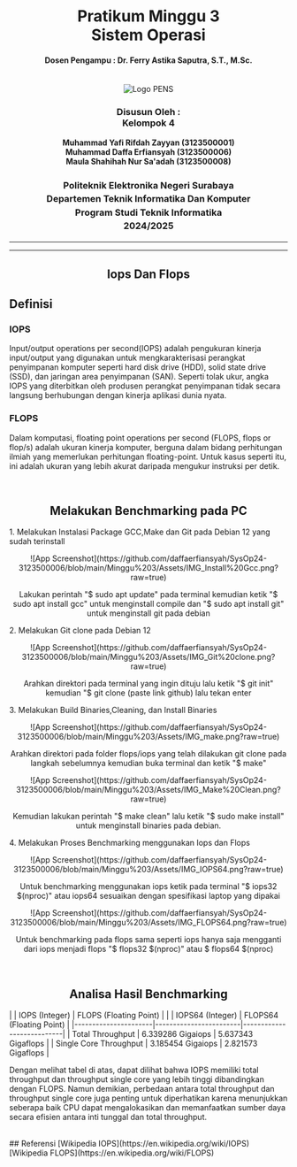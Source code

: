 <div align="center">
  <h1 style="text-align: center;font-weight: bold">Pratikum Minggu 3<br>Sistem Operasi</h1>
  <h4 style="text-align: center;">Dosen Pengampu : Dr. Ferry Astika Saputra, S.T., M.Sc.</h4>
</div>
<br/>
<div align="center">
  <img src="https://upload.wikimedia.org/wikipedia/id/4/44/Logo_PENS.png" alt="Logo PENS">
  <h3 style="text-align: center;">Disusun Oleh : <br>Kelompok 4</h3>
  <p style="text-align: center;">
    <strong>Muhammad Yafi Rifdah Zayyan (3123500001)</strong><br>
    <strong>Muhammad Daffa Erfiansyah (3123500006)</strong><br>
    <strong>Maula Shahihah Nur Sa'adah (3123500008)</strong>
  </p>
<h3 style="text-align: center;line-height: 1.5">Politeknik Elektronika Negeri Surabaya<br>Departemen Teknik Informatika Dan Komputer<br>Program Studi Teknik Informatika<br>2024/2025</h3>
  <hr><hr>
</div>
<div>
<h2 align="center">Iops Dan Flops</h2>
<h2>Definisi</h2>
<h3>IOPS</h3>
<p>Input/output operations per second(IOPS) adalah pengukuran kinerja input/output yang digunakan untuk mengkarakterisasi perangkat penyimpanan komputer seperti hard disk drive (HDD), solid state drive (SSD), dan jaringan area penyimpanan (SAN). Seperti tolak ukur, angka IOPS yang diterbitkan oleh produsen perangkat penyimpanan tidak secara langsung berhubungan dengan kinerja aplikasi dunia nyata.</p>
<h3>FLOPS</h3>
<p>Dalam komputasi, floating point operations per second (FLOPS, flops or flop/s) adalah ukuran kinerja komputer, berguna dalam bidang perhitungan ilmiah yang memerlukan perhitungan floating-point. Untuk kasus seperti itu, ini adalah ukuran yang lebih akurat daripada mengukur instruksi per detik.</p>
<br>
<h2 align="center">Melakukan Benchmarking pada PC</h2>
<p>1. Melakukan Instalasi Package GCC,Make dan Git pada Debian 12 yang sudah terinstall</p>
<div align="center">
![App Screenshot](https://github.com/daffaerfiansyah/SysOp24-3123500006/blob/main/Minggu%203/Assets/IMG_Install%20Gcc.png?raw=true)
<p>Lakukan perintah "$ sudo apt update" pada terminal kemudian ketik "$ sudo apt install gcc" untuk menginstall compile dan "$ sudo apt install git" untuk menginstall git pada debian</p>
</div>
<p>2. Melakukan Git clone pada Debian 12</p>
<div align="center">
![App Screenshot](https://github.com/daffaerfiansyah/SysOp24-3123500006/blob/main/Minggu%203/Assets/IMG_Git%20clone.png?raw=true)
<p>Arahkan direktori pada terminal yang ingin dituju lalu ketik "$ git init" kemudian "$ git clone (paste link github) lalu tekan enter</p>
</div>
<p>3. Melakukan Build Binaries,Cleaning, dan Install Binaries</p>
<div align="center">
![App Screenshot](https://github.com/daffaerfiansyah/SysOp24-3123500006/blob/main/Minggu%203/Assets/IMG_make.png?raw=true)
<p>Arahkan direktori pada folder flops/iops yang telah dilakukan git clone pada langkah sebelumnya kemudian buka terminal dan ketik "$ make"</p>
![App Screenshot](https://github.com/daffaerfiansyah/SysOp24-3123500006/blob/main/Minggu%203/Assets/IMG_Make%20Clean.png?raw=true)
<p>Kemudian lakukan perintah "$ make clean" lalu ketik "$ sudo make install" untuk menginstall binaries pada debian.</p>
</div>
<p>4. Melakukan Proses Benchmarking menggunakan Iops dan Flops</p>
<div align="center">
![App Screenshot](https://github.com/daffaerfiansyah/SysOp24-3123500006/blob/main/Minggu%203/Assets/IMG_IOPS64.png?raw=true)
<p>Untuk benchmarking menggunakan iops ketik pada terminal "$ iops32 $(nproc)" atau iops64 sesuaikan dengan spesifikasi laptop yang dipakai</p>
![App Screenshot](https://github.com/daffaerfiansyah/SysOp24-3123500006/blob/main/Minggu%203/Assets/IMG_FLOPS64.png?raw=true)
<p>Untuk benchmarking pada flops sama seperti iops hanya saja mengganti dari iops menjadi flops "$ flops32 $(nproc)" atau $ flops64 $(nproc)</p>
</div>
<br>
<h2 align="center">Analisa Hasil Benchmarking</h2>

<p align-items="center">
<p justify-content="center">

|                      | IOPS (Integer)         | FLOPS (Floating Point)    |
|                      | IOPS64 (Integer)         | FLOPS64 (Floating Point)    |
|----------------------|------------------------|---------------------------|
| Total Throughput     | 6.339286 Gigaiops     | 5.637343 Gigaflops       |
| Single Core Throughput | 3.185454 Gigaiops   | 2.821573 Gigaflops       |
</p>
<p>Dengan melihat tabel di atas, dapat dilihat bahwa IOPS memiliki total throughput dan throughput single core yang lebih tinggi dibandingkan dengan FLOPS. Namun demikian, perbedaan antara total throughput dan throughput single core juga penting untuk diperhatikan karena menunjukkan seberapa baik CPU dapat mengalokasikan dan memanfaatkan sumber daya secara efisien antara inti tunggal dan total throughput.</p>
<br>
</div>
## Referensi
[Wikipedia IOPS](https://en.wikipedia.org/wiki/IOPS)
[Wikipedia FLOPS](https://en.wikipedia.org/wiki/FLOPS)